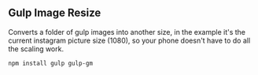## Gulp Image Resize

Converts a folder of gulp images into another size, in the example it's the current instagram picture size (1080), so your phone doesn't have to do all the scaling work.

```
npm install gulp gulp-gm
```
